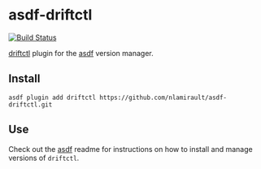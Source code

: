 # asdf-driftctl

[![Build Status](https://github.com/nlamirault/asdf-driftctl/workflows/main/badge.svg)](https://github.com/nlamirault/asdf-driftctl/actions)

[driftctl](https://github.com/cloudskiff/driftctl) plugin for the [asdf](https://github.com/asdf-vm/asdf) version manager.

## Install

```shell
asdf plugin add driftctl https://github.com/nlamirault/asdf-driftctl.git
```

## Use

Check out the [asdf](https://github.com/asdf-vm/asdf) readme for instructions on how to install and manage versions of `driftctl`.
